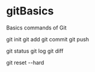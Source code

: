 # gitBasics
Basics commands of Git

git init
git add
git commit
git push

git status
git log
git diff

git reset --hard <commit id>
